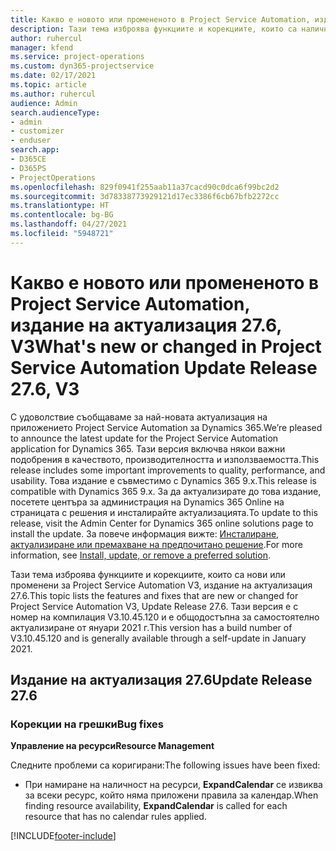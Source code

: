 ```yaml
---
title: Какво е новото или промененото в Project Service Automation, издание на актуализация 27.6, актуална корекция, V3
description: Тази тема изброява функциите и корекциите, които са налични за актуализацията на Project Service Automation, издание 27.6, актуална корекция, V3.
author: ruhercul
manager: kfend
ms.service: project-operations
ms.custom: dyn365-projectservice
ms.date: 02/17/2021
ms.topic: article
ms.author: ruhercul
audience: Admin
search.audienceType:
- admin
- customizer
- enduser
search.app:
- D365CE
- D365PS
- ProjectOperations
ms.openlocfilehash: 829f0941f255aab11a37cacd90c0dca6f99bc2d2
ms.sourcegitcommit: 3d78338773929121d17ec3386f6cb67bfb2272cc
ms.translationtype: HT
ms.contentlocale: bg-BG
ms.lasthandoff: 04/27/2021
ms.locfileid: "5948721"
---
```

# <a name="whats-new-or-changed-in-project-service-automation-update-release-276-v3"></a><span data-ttu-id="f555f-103">Какво е новото или промененото в Project Service Automation, издание на актуализация 27.6, V3</span><span class="sxs-lookup"><span data-stu-id="f555f-103">What's new or changed in Project Service Automation Update Release 27.6, V3</span></span>

<span data-ttu-id="f555f-104">С удоволствие съобщаваме за най-новата актуализация на приложението Project Service Automation за Dynamics 365.</span><span class="sxs-lookup"><span data-stu-id="f555f-104">We’re pleased to announce the latest update for the Project Service Automation application for Dynamics 365.</span></span> <span data-ttu-id="f555f-105">Тази версия включва някои важни подобрения в качеството, производителността и използваемостта.</span><span class="sxs-lookup"><span data-stu-id="f555f-105">This release includes some important improvements to quality, performance, and usability.</span></span> <span data-ttu-id="f555f-106">Това издание е съвместимо с Dynamics 365 9.x.</span><span class="sxs-lookup"><span data-stu-id="f555f-106">This release is compatible with Dynamics 365 9.x.</span></span> <span data-ttu-id="f555f-107">За да актуализирате до това издание, посетете центъра за администрация на Dynamics 365 Online на страницата с решения и инсталирайте актуализацията.</span><span class="sxs-lookup"><span data-stu-id="f555f-107">To update to this release, visit the Admin Center for Dynamics 365 online solutions page to install the update.</span></span> <span data-ttu-id="f555f-108">За повече информация вижте: [Инсталиране, актуализиране или премахване на предпочитано решение](/power-platform/admin/install-remove-preferred-solution).</span><span class="sxs-lookup"><span data-stu-id="f555f-108">For more information, see [Install, update, or remove a preferred solution](/power-platform/admin/install-remove-preferred-solution).</span></span>

<span data-ttu-id="f555f-109">Тази тема изброява функциите и корекциите, които са нови или променени за Project Service Automation V3, издание на актуализация 27.6.</span><span class="sxs-lookup"><span data-stu-id="f555f-109">This topic lists the features and fixes that are new or changed for Project Service Automation V3, Update Release 27.6.</span></span> <span data-ttu-id="f555f-110">Тази версия е с номер на компилация V3.10.45.120 и е общодостъпна за самостоятелно актуализиране от януари 2021 г.</span><span class="sxs-lookup"><span data-stu-id="f555f-110">This version has a build number of V3.10.45.120 and is generally available through a self-update in January 2021.</span></span>

## <a name="update-release-276"></a><span data-ttu-id="f555f-111">Издание на актуализация 27.6</span><span class="sxs-lookup"><span data-stu-id="f555f-111">Update Release 27.6</span></span>

### <a name="bug-fixes"></a><span data-ttu-id="f555f-112">Корекции на грешки</span><span class="sxs-lookup"><span data-stu-id="f555f-112">Bug fixes</span></span>


<span data-ttu-id="f555f-113">**Управление на ресурси**</span><span class="sxs-lookup"><span data-stu-id="f555f-113">**Resource Management**</span></span>

<span data-ttu-id="f555f-114">Следните проблеми са коригирани:</span><span class="sxs-lookup"><span data-stu-id="f555f-114">The following issues have been fixed:</span></span>

- <span data-ttu-id="f555f-115">При намиране на наличност на ресурси, **ExpandCalendar** се извиква за всеки ресурс, който няма приложени правила за календар.</span><span class="sxs-lookup"><span data-stu-id="f555f-115">When finding resource availability, **ExpandCalendar** is called for each resource that has no calendar rules applied.</span></span>


[!INCLUDE[footer-include](../includes/footer-banner.md)]